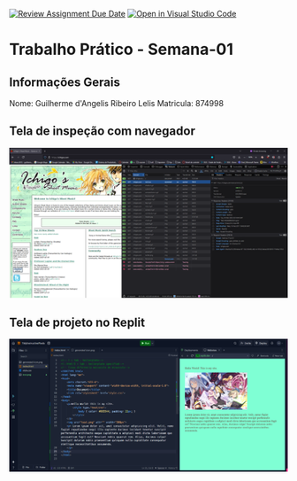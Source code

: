 [![Review Assignment Due Date](https://classroom.github.com/assets/deadline-readme-button-22041afd0340ce965d47ae6ef1cefeee28c7c493a6346c4f15d667ab976d596c.svg)](https://classroom.github.com/a/SEqSgEYu)
[![Open in Visual Studio Code](https://classroom.github.com/assets/open-in-vscode-2e0aaae1b6195c2367325f4f02e2d04e9abb55f0b24a779b69b11b9e10269abc.svg)](https://classroom.github.com/online_ide?assignment_repo_id=18510241&assignment_repo_type=AssignmentRepo)
# Trabalho Prático - Semana-01

## Informações Gerais
Nome: Guilherme d'Angelis Ribeiro Lelis
Matricula: 874998

## Tela de inspeção com navegador
<img src="tarefa1.png" alt="">

## Tela de projeto no Replit
<img src="tarefa2.png" alt="">
